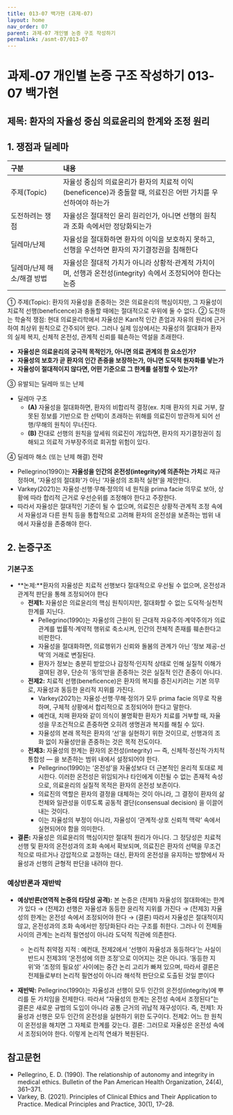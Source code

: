 ```yaml
---
title: 013-07 백가현 (과제-07)
layout: home
nav_order: 07
parent: 과제-07 개인별 논증 구조 작성하기
permalink: /asmt-07/013-07
---
```


# 과제-07 개인별 논증 구조 작성하기 013-07 백가현

## 제목: 환자의 자율성 중심 의료윤리의 한계와 조정 원리

## 1. 쟁점과 딜레마

| 구분 | 내용 |
|:---|:---|
| 주제(Topic) | 자율성 중심의 의료윤리가 환자의 치료적 이익(beneficence)과 충돌할 때, 의료진은 어떤 가치를 우선하여야 하는가 |
| 도전하려는 쟁점 | 자율성은 절대적인 윤리 원리인가, 아니면 선행의 원칙과 조화 속에서만 정당화되는가 |
| 딜레마/난제 | 자율성을 절대화하면 환자의 이익을 보호하지 못하고, 선행을 우선하면 환자의 자기결정권을 침해한다 |
| 딜레마/난제 해소/해결 방법 | 자율성은 절대적 가치가 아니라 상황적·관계적 가치이며, 선행과 온전성(integrity) 속에서 조정되어야 한다는 논증 |

① 주제(Topic): 환자의 자율성을 존중하는 것은 의료윤리의 핵심이지만, 그 자율성이 치료적 선행(beneficence)과 충돌할 때에는 절대적으로 우위에 둘 수 없다.
② 도전하는 학술적 쟁점: 현대 의료윤리학에서 자율성은 Kant적 인간 존엄과 자유의 원리에 근거하여 최상위 원칙으로 간주되어 왔다. 그러나 실제 임상에서는 자율성의 절대화가 환자의 실제 복지, 신체적 온전성, 관계적 신뢰를 훼손하는 역설을 초래한다. 

- **자율성은 의료윤리의 궁극적 목적인가, 아니면 의료 관계의 한 요소인가?**  
- **자율성의 보호가 곧 환자의 인간 존중을 보장하는가, 아니면 도덕적 원자화를 낳는가**  
- **자율성이 절대적이지 않다면, 어떤 기준으로 그 한계를 설정할 수 있는가?**

③ 유발되는 딜레마 또는 난제

- 딜레마 구조
  - **(A)** 자율성을 절대화하면, 환자의 비합리적 결정(ex. 치매 환자의 치료 거부, 잘못된 정보를 기반으로 한 선택)이 초래하는 위해를 의료진이 방관하게 되어 선행/무해의 원칙이 무너진다.
  - **(B)** 잔대로 선행의 원칙을 앞세워 의료진이 개입하면, 환자의 자기결정권이 침해되고 의료적 가부장주의로 회귀할 위험이 있다.


④ 딜레마 해소 (또는 난제 해결) 전략

- Pellegrino(1990)는 **자율성을 인간의 온전성(integrity)에 의존하는 가치**로 재규정하며, '자율성의 절대화'가 아닌 '자율성의 조화적 실현'을 제안한다.
- Varkey(2021)는 자율성·선행·무해·정의의 네 원칙을 prima facie 의무로 보아, 상황에 따라 합리적 근거로 우선순위를 조정해야 한다고 주장한다.
- 따라서 자율성은 절대적인 기준이 될 수 없으며, 의료진은 상황적·관계적 조정 속에서 자율성과 다른 원칙 등을 통합적으로 고려해 환자의 온전성을 보존하는 범위 내에서 자율성을 존중해야 한다.

## 2. 논증구조

### 기본구조

- **논제:**환자의 자율성은 치료적 선행보다 절대적으로 우선될 수 없으며, 온전성과 관계적 판단을 통해 조정되어야 한다
  - **전제1:** 자율성은 의료윤리의 핵심 원칙이지만, 절대화할 수 없는 도덕적·실천적 한계를 지닌다. 
    - Pellegrino(1990)는 자율성의 근원이 된 근대적 자유주의·계약주의가 의료 관계를 법률적·계약적 행위로 축소시켜, 인간의 전체적 존재를 훼손한다고 비판한다.
    - 자율성을 절대화하면, 의료행위가 신뢰와 돌봄의 관계가 아닌 ‘정보 제공-선택’의 거래로 변질된다.
    - 환자가 정보는 충분히 받았으나 감정적·인지적 상태로 인해 실질적 이해가 결여된 경우, 단순히 ‘동의’만을 존중하는 것은 실질적 인간 존중이 아니다.	  
  - **전제2:** 치료적 선행(beneficence)은 환자의 복지를 증진시키려는 기본 의무로, 자율성과 동등한 윤리적 지위를 가진다.
    - Varkey(2021)는 자율성·선행·무해·정의가 모두 prima facie 의무로 작용하며, 구체적 상황에서 합리적으로 조정되어야 한다고 말한다.
    - 예컨대, 치매 환자와 같이 의식이 불명확한 환자가 치료를 거부할 때, 자율성을 무조건적으로 존중하면 오히려 생명권과 복지를 해칠 수 있다.
    - 자율성의 본래 목적은 환자의 ‘선’을 실현하기 위한 것이므로, 선행과의 조화 없이 자율성만을 존중하는 것은 목적 전도이다.
  - **전제3:** 자율성의 한계는 환자의 온전성(integrity) — 즉, 신체적·정신적·가치적 통합성 — 을 보존하는 범위 내에서 설정되어야 한다.
      - Pellegrino(1990)는 ‘온전성’을 자율성보다 더 근본적인 윤리적 토대로 제시한다.
      이러한 온전성은 위임되거나 타인에게 이전될 수 없는 존재적 속성으로, 의료윤리의 실질적 목적은 환자의 온전성 보존이다. 
      - 의료진의 역할은 환자의 결정을 대체하는 것이 아니라, 그 결정이 환자의 삶 전체와 일관성을 이루도록 공동적 결단(consensual decision) 을 이끌어내는 것이다. 
      - 이는 자율성의 부정이 아니라, 자율성이 ‘관계적·상호 신뢰적 맥락’ 속에서 실현되어야 함을 의미한다.
- **결론:** 자율성은 의료윤리의 핵심이지만 절대적 원리가 아니다. 그 정당성은 치료적 선행 및 환자의 온전성과의 조화 속에서 확보되며, 의료진은 환자의 선택을 무조건적으로 따르거나 강압적으로 교정하는 대신, 환자의 온전성을 유지하는 방향에서 자율성과 선행의 균형적 판단을 내려야 한다.

### 예상반론과 재반박

- **예상반론(연역적 논증의 타당성 공격):** 본 논증은
(전제1) 자율성의 절대화에는 한계가 있다 →
(전제2) 선행은 자율성과 동등한 윤리적 지위를 가진다 →
(전제3) 자율성의 한계는 온전성 속에서 조정되어야 한다 →
(결론) 따라서 자율성은 절대적이지 않고, 온전성과의 조화 속에서만 정당화된다
라는 구조를 취한다.
그러나 이 전제들 사이의 관계는 논리적 필연성이 아니라 도덕적 직관에 의존한다.
  - 논리적 취약점 지적 : 예컨대, 전제2에서 ‘선행이 자율성과 동등하다’는 사실이 반드시 전제3의 ‘온전성에 의한 조정’으로 이어지는 것은 아니다. ‘동등한 지위’와 ‘조정의 필요성’ 사이에는 중간 논리 고리가 빠져 있으며, 따라서 결론은 전제들로부터 논리적 필연성이 아니라 해석적 판단으로 도출된 것일 뿐이다

- **재반박:** Pellegrino(1990)는 자율성과 선행이 모두 인간의 온전성(integrity)에 뿌리를 둔 가치임을 전제한다. 따라서 “자율성의 한계는 온전성 속에서 조정된다”는 결론은 새로운 규범의 도입이 아니라 공통 근거의 귀납적 재구성이다.
즉,
전제1: 자율성과 선행은 모두 인간의 온전성을 실현하기 위한 도구이다.
전제2: 어느 한 원칙이 온전성을 해치면 그 자체로 한계를 갖는다.
결론: 그러므로 자율성은 온전성 속에서 조정되어야 한다.
이렇게 논리적 연쇄가 복원된다.

## 참고문헌

- Pellegrino, E. D. (1990). The relationship of autonomy and integrity in medical ethics. Bulletin of the Pan American Health Organization, 24(4), 361–371.
- Varkey, B. (2021). Principles of Clinical Ethics and Their Application to Practice. Medical Principles and Practice, 30(1), 17–28.